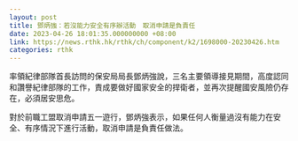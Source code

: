 ```yaml
---
layout: post
title: 鄧炳強：若沒能力安全有序辦活動　取消申請是負責任
date: 2023-04-26 18:01:35.000000000 +08:00
link: https://news.rthk.hk/rthk/ch/component/k2/1698000-20230426.htm
categories: rthk
---
```


率領紀律部隊首長訪問的保安局局長鄧炳強說，三名主要領導接見期間，高度認同和讚譽紀律部隊的工作，責成要做好國家安全的捍衛者，並再次提醒國安風險仍存在，必須居安思危。

對於前職工盟取消申請五一遊行，鄧炳強表示，如果任何人衡量過沒有能力在安全、有序情況下進行活動，取消申請是負責任做法。
